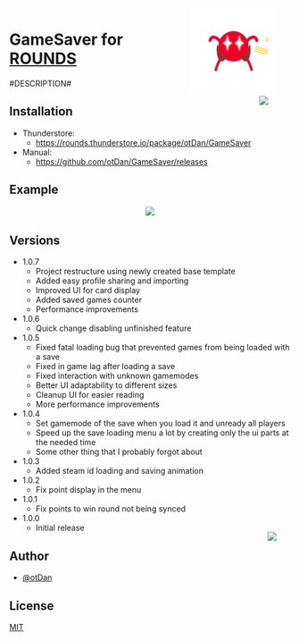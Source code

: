 <img align="right" src="https://github.com/otDan/GameSaver/blob/master/release/icon-full.png?raw=true" 
height="155" 
style="vertical-align:middle; 
margin:-15px 25px"/>

# GameSaver for [ROUNDS](https://store.steampowered.com/app/1557740/ROUNDS/)
#DESCRIPTION#

<p align="left"> 
    <a href="https://rounds.thunderstore.io/package/otDan/GameSaver">
        <img align="right" src="https://badgen.net/https/git-hub-badge-data.npkn.net/thunderstore-downloads-request/GameSaver?icon=https://gcdn.thunderstore.io/static/ts/thunderstore-logomark-white.svg"  
        style="margin:0px 40px"/>
    </a>
</p>

## Installation
- Thunderstore: 
  - https://rounds.thunderstore.io/package/otDan/GameSaver
- Manual: 
  - https://github.com/otDan/GameSaver/releases
    
## Example
<p align="center"> 
    <img src="https://i.imgur.com/FdMd1ib.png" height="350"/>
</p>

## Versions
- 1.0.7
  - Project restructure using newly created base template
  - Added easy profile sharing and importing
  - Improved UI for card display
  - Added saved games counter
  - Performance improvements
- 1.0.6
  - Quick change disabling unfinished feature
- 1.0.5
  - Fixed fatal loading bug that prevented games from being loaded with a save
  - Fixed in game lag after loading a save
  - Fixed interaction with unknown gamemodes
  - Better UI adaptability to different sizes
  - Cleanup UI for easier reading
  - More performance improvements
- 1.0.4
  - Set gamemode of the save when you load it and unready all players
  - Speed up the save loading menu a lot by creating only the ui parts at the needed time
  - Some other thing that I probably forgot about
- 1.0.3
  - Added steam id loading and saving animation
- 1.0.2
  - Fix point display in the menu
- 1.0.1
  - Fix points to win round not being synced
- 1.0.0
  - Initial release

<p align="left"> 
    <a href="https://www.paypal.com/paypalme/otdan">
        <img align="right" src="https://raw.githubusercontent.com/aha999/DonateButtons/master/Paypal.png" 
        height="65" 
        style="margin:-15px 25px"/>
    </a>
</p>

## Author
- [@otDan](https://www.github.com/otdan)

## License
[MIT](https://choosealicense.com/licenses/mit/)











